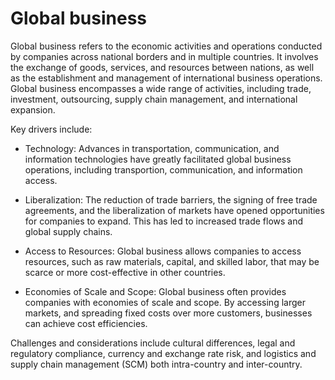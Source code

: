 # Global business

Global business refers to the economic activities and operations conducted by companies across national borders and in multiple countries. It involves the exchange of goods, services, and resources between nations, as well as the establishment and management of international business operations. Global business encompasses a wide range of activities, including trade, investment, outsourcing, supply chain management, and international expansion.

Key drivers include:

* Technology: Advances in transportation, communication, and information technologies have greatly facilitated global business operations, including transportion, communication, and information access.

* Liberalization: The reduction of trade barriers, the signing of free trade agreements, and the liberalization of markets have opened opportunities for companies to expand. This has led to increased trade flows and global supply chains.

* Access to Resources: Global business allows companies to access resources, such as raw materials, capital, and skilled labor, that may be scarce or more cost-effective in other countries.

* Economies of Scale and Scope: Global business often provides companies with economies of scale and scope. By accessing larger markets, and spreading fixed costs over more customers, businesses can achieve cost efficiencies.

Challenges and considerations include cultural differences, legal and regulatory compliance, currency and exchange rate risk, and logistics and supply chain management (SCM) both intra-country and inter-country.

